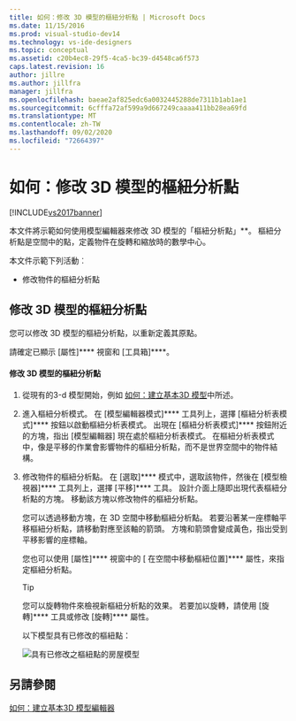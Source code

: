 ```yaml
---
title: 如何：修改 3D 模型的樞紐分析點 | Microsoft Docs
ms.date: 11/15/2016
ms.prod: visual-studio-dev14
ms.technology: vs-ide-designers
ms.topic: conceptual
ms.assetid: c20b4ec8-29f5-4ca5-bc39-d4548ca6f573
caps.latest.revision: 16
author: jillre
ms.author: jillfra
manager: jillfra
ms.openlocfilehash: baeae2af825edc6a0032445288de7311b1ab1ae1
ms.sourcegitcommit: 6cfffa72af599a9d667249caaaa411bb28ea69fd
ms.translationtype: MT
ms.contentlocale: zh-TW
ms.lasthandoff: 09/02/2020
ms.locfileid: "72664397"
---
```

# <a name="how-to-modify-the-pivot-point-of-a-3-d-model"></a>如何：修改 3D 模型的樞紐分析點
[!INCLUDE[vs2017banner](../includes/vs2017banner.md)]

本文件將示範如何使用模型編輯器來修改 3D 模型的「樞紐分析點」**。 樞紐分析點是空間中的點，定義物件在旋轉和縮放時的數學中心。

 本文件示範下列活動︰

- 修改物件的樞紐分析點

## <a name="modifying-the-pivot-point-of-a-3-d-model"></a>修改 3D 模型的樞紐分析點
 您可以修改 3D 模型的樞紐分析點，以重新定義其原點。

 請確定已顯示 [屬性]**** 視窗和 [工具箱]****。

#### <a name="to-modify-the-pivot-point-of-a-3-d-model"></a>修改 3D 模型的樞紐分析點

1. 從現有的3-d 模型開始，例如 [如何：建立基本3D 模型](../designers/how-to-create-a-basic-3-d-model.md)中所述。

2. 進入樞紐分析模式。 在 [模型編輯器模式]**** 工具列上，選擇 [樞紐分析表模式]**** 按鈕以啟動樞紐分析表模式。 出現在 [樞紐分析表模式]**** 按鈕附近的方塊，指出 [模型編輯器] 現在處於樞紐分析表模式。 在樞紐分析表模式中，像是平移的作業會影響物件的樞紐分析點，而不是世界空間中的物件結構。

3. 修改物件的樞紐分析點。 在 [選取]**** 模式中，選取該物件，然後在 [模型檢視器]**** 工具列上，選擇 [平移]**** 工具。 設計介面上隨即出現代表樞紐分析點的方塊。 移動該方塊以修改物件的樞紐分析點。

    您可以透過移動方塊，在 3D 空間中移動樞紐分析點。 若要沿著某一座標軸平移樞紐分析點，請移動對應至該軸的箭頭。 方塊和箭頭會變成黃色，指出受到平移影響的座標軸。

    您也可以使用 [屬性]**** 視窗中的 [ 在空間中移動樞紐位置]**** 屬性，來指定樞紐分析點。

   > [!TIP]
   > 您可以旋轉物件來檢視新樞紐分析點的效果。 若要加以旋轉，請使用 [旋轉]**** 工具或修改 [旋轉]**** 屬性。

   以下模型具有已修改的樞紐點：

   ![具有已修改之樞紐點的房屋模型](../designers/media/digit-modified-model.png "數位修改-模型")

## <a name="see-also"></a>另請參閱
 [如何：建立基本3D 模型](../designers/how-to-create-a-basic-3-d-model.md)[編輯器](../designers/model-editor.md)
